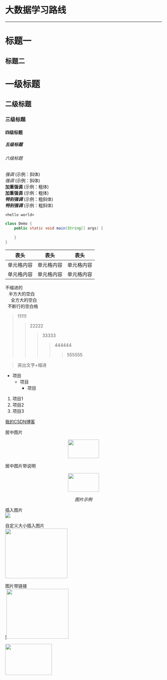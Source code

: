 # 大数据学习路线
---

标题一
======
标题二
------


# 一级标题  
## 二级标题  
### 三级标题  
#### 四级标题  
##### 五级标题  
###### 六级标题 



*强调*  (示例：斜体)  
 _强调_  (示例：斜体)  
**加重强调**  (示例：粗体)  
 __加重强调__ (示例：粗体)  
***特别强调*** (示例：粗斜体)  
___特别强调___  (示例：粗斜体) 



`<hello world>`  


```java
class Demo {
    public static void main(String[] args) {
        
    }
}
``` 


 表头  | 表头  | 表头
 ---- | ----- | ------  
 单元格内容  | 单元格内容 | 单元格内容 
 单元格内容  | 单元格内容 | 单元格内容  

不缩进的  
&ensp; 半方大的空白  
&emsp; 全方大的空白  
&nbsp;           不断行的空白格  




>11111
>>22222
>>>33333
>>>>444444
>>>>>555555


> 突出文字+缩进


- 项目
  - 项目
    - 项目

1. 项目1
2. 项目2
3. 项目3

[我的CSDN博客](https://blog.csdn.net/qq_41544550/article/details/103323540)  

居中图片
<p align="center">
<img src="https://github.com/Dr11ft/BigDataGuide/blob/master/Pics/%E5%A4%A7%E6%95%B0%E6%8D%AE%E6%8A%80%E6%9C%AF%E7%94%9F%E6%80%81%E4%BD%93%E7%B3%BB.png" width="100" height="60"/>  
<p align="center">
</p>
</p>  

居中图片带说明  
<p align="center">
<img src="https://github.com/Dr11ft/BigDataGuide/blob/master/Pics/%E5%A4%A7%E6%95%B0%E6%8D%AE%E6%8A%80%E6%9C%AF%E7%94%9F%E6%80%81%E4%BD%93%E7%B3%BB.png" width="100" height="60"/>  
<p align="center">
<em>图片示例</em>
</p>
</p>  

插入图片  
<img src="https://github.com/Dr11ft/BigDataGuide/blob/master/Pics/Hadoop%E9%9D%A2%E8%AF%95%E9%A2%98Pics/HDFS%E5%9D%97.png"/>  

自定义大小插入图片  
<img src="https://github.com/Dr11ft/BigDataGuide/blob/master/Pics/%E5%A4%A7%E6%95%B0%E6%8D%AE%E6%8A%80%E6%9C%AF%E7%94%9F%E6%80%81%E4%BD%93%E7%B3%BB.png" width="200" height="160"/>  

图片带链接  
[!<img src="https://github.com/Dr11ft/BigDataGuide/blob/master/Pics/%E5%A4%A7%E6%95%B0%E6%8D%AE%E6%8A%80%E6%9C%AF%E7%94%9F%E6%80%81%E4%BD%93%E7%B3%BB.png" width="200" height="160"/>](https://blog.csdn.net/lovechris00/article/details/82379382)

[<img src="https://github.com/Dr11ft/BigDataGuide/blob/master/Pics/%E5%A4%A7%E6%95%B0%E6%8D%AE%E6%8A%80%E6%9C%AF%E7%94%9F%E6%80%81%E4%BD%93%E7%B3%BB.png" width="150" height="100"/>](http://baidu.com)







